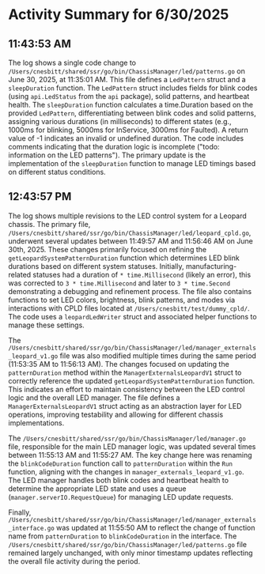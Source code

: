 # Activity Summary for 6/30/2025

## 11:43:53 AM
The log shows a single code change to `/Users/cnesbitt/shared/ssr/go/bin/ChassisManager/led/patterns.go` on June 30, 2025, at 11:35:01 AM.  This file defines a `LedPattern` struct and a `sleepDuration` function.  The `LedPattern` struct includes fields for blink codes (using `api.LedStatus` from the `api` package), solid patterns, and heartbeat health. The `sleepDuration` function calculates a time.Duration based on the provided `LedPattern`, differentiating between blink codes and solid patterns, assigning various durations (in milliseconds) to different states (e.g., 1000ms for blinking, 5000ms for InService, 3000ms for Faulted).  A return value of -1 indicates an invalid or undefined duration.  The code includes comments indicating that the duration logic is incomplete ("todo: information on the LED patterns").  The primary update is the implementation of the `sleepDuration` function to manage LED timings based on different status conditions.


## 12:43:57 PM
The log shows multiple revisions to the LED control system for a Leopard chassis.  The primary file, `/Users/cnesbitt/shared/ssr/go/bin/ChassisManager/led/leopard_cpld.go`, underwent several updates between 11:49:57 AM and 11:56:46 AM on June 30th, 2025. These changes primarily focused on refining the `getLeopardSystemPatternDuration` function which determines LED blink durations based on different system statuses.  Initially, manufacturing-related statuses had a duration of `* time.Millisecond` (likely an error), this was corrected to `3 * time.Millisecond` and later to `3 * time.Second` demonstrating a debugging and refinement process.  The file also contains functions to set LED colors, brightness, blink patterns, and modes via interactions with CPLD files located at `/Users/cnesbitt/test/dummy_cpld/`. The code uses a `leopardLedWriter` struct and associated helper functions to manage these settings.


The `/Users/cnesbitt/shared/ssr/go/bin/ChassisManager/led/manager_externals_leopard_v1.go` file was also modified multiple times during the same period (11:53:35 AM to 11:56:13 AM).  The changes focused on updating the `patternDuration` method within the `ManagerExternalsLeopardV1` struct to correctly reference the updated `getLeopardSystemPatternDuration` function.  This indicates an effort to maintain consistency between the LED control logic and the overall LED manager. The file defines a  `ManagerExternalsLeopardV1` struct acting as an abstraction layer for LED operations, improving testability and allowing for different chassis implementations.


The `/Users/cnesbitt/shared/ssr/go/bin/ChassisManager/led/manager.go` file, responsible for the main LED manager logic, was updated several times between 11:55:13 AM and 11:55:27 AM. The key change here was renaming the `blinkCodeDuration` function call to `patternDuration` within the `Run` function, aligning with the changes in `manager_externals_leopard_v1.go`. The LED manager handles both blink codes and heartbeat health to determine the appropriate LED state and uses a queue (`manager.serverIO.RequestQueue`) for managing LED update requests.

Finally, `/Users/cnesbitt/shared/ssr/go/bin/ChassisManager/led/manager_externals_interface.go` was updated at 11:55:50 AM to reflect the change of function name from `patternDuration` to `blinkCodeDuration`  in the interface. The `/Users/cnesbitt/shared/ssr/go/bin/ChassisManager/led/patterns.go` file remained largely unchanged, with only minor timestamp updates reflecting the overall file activity during the period.
